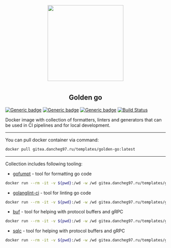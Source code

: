 <p align="center">
<img style="align: center; padding-left: 10px; padding-right: 10px; padding-bottom: 10px;" width="238px" height="238px" src="https://gitea.dancheg97.ru/repo-avatars/67-4297f15da3e76c29478ec89973007622" />
</p>

<h2 align="center">Golden go</h2>

[![Generic badge](https://img.shields.io/badge/LICENSE-GPLv3-red.svg)](https://gitea.dancheg97.ru/templates/golden-go/src/branch/main/LICENSE)
[![Generic badge](https://img.shields.io/badge/GITEA-REPO-orange.svg)](https://gitea.dancheg97.ru/templates/golden-go)
[![Generic badge](https://img.shields.io/badge/DOCKER-CONTAINER-blue.svg)](https://gitea.dancheg97.ru/templates/-/packages/container/golden-go/latest)
[![Build Status](https://drone.dancheg97.ru/api/badges/templates/golden-go/status.svg)](https://drone.dancheg97.ru/templates/golden-go)

Docker image with collection of formatters, linters and generators that can be
used in CI pipelines and for local development.

---

You can pull docker container via command:

```sh
docker pull gitea.dancheg97.ru/templates/golden-go:latest
```

---

Collection includes following tooling:

- [gofumpt](https://github.com/mvdan/gofumpt) - tool for formatting go code

```sh
docker run --rm -it -v ${pwd}:/wd -w /wd gitea.dancheg97.ru/templates/golden-go:latest gofumpt --help
```

- [golanglint-ci](https://golangci-lint.run/) - tool for linting go code

```sh
docker run --rm -it -v ${pwd}:/wd -w /wd gitea.dancheg97.ru/templates/golden-go:latest golanglint-ci --help
```

- [buf](https://docs.buf.build/introduction) - tool for helping with protocol buffers and gRPC

```sh
docker run --rm -it -v ${pwd}:/wd -w /wd gitea.dancheg97.ru/templates/golden-go:latest buf --help
```

- [sqlc](https://docs.sqlc.dev/en/stable) - tool for helping with protocol buffers and gRPC

```sh
docker run --rm -it -v ${pwd}:/wd -w /wd gitea.dancheg97.ru/templates/golden-go:latest sqlc --help
```
